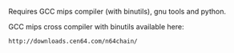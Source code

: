 Requires GCC mips compiler (with binutils), gnu tools and python.


GCC mips cross compiler with binutils available here:

    http://downloads.cen64.com/n64chain/

